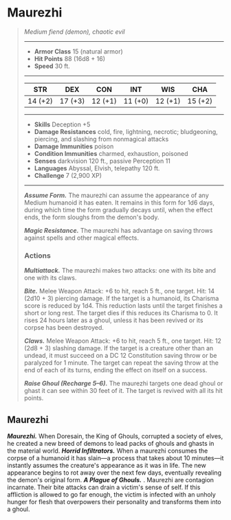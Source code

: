 # Maurezhi
>*Medium fiend (demon), chaotic evil*
>___
>- **Armor Class** 15 (natural armor)
>- **Hit Points** 88 (16d8 + 16)
>- **Speed** 30 ft.
>___
>|STR|DEX|CON|INT|WIS|CHA|
>|:---:|:---:|:---:|:---:|:---:|:---:|
>|14 (+2)|17 (+3)|12 (+1)|11 (+0)|12 (+1)|15 (+2)|
>___
>- **Skills** Deception +5
>- **Damage Resistances** cold, fire, lightning, necrotic; bludgeoning, piercing, and slashing from nonmagical attacks
>- **Damage Immunities** poison
>- **Condition Immunities** charmed, exhaustion, poisoned
>- **Senses** darkvision 120 ft., passive Perception 11
>- **Languages** Abyssal, Elvish, telepathy 120 ft.
>- **Challenge** 7 (2,900 XP)
>___
>***Assume Form.*** The maurezhi can assume the appearance of any Medium humanoid it has eaten. It remains in this form for 1d6 days, during which time the form gradually decays until, when the effect ends, the form sloughs from the demon's body.  
>
>***Magic Resistance.*** The maurezhi has advantage on saving throws against spells and other magical effects.  
>
>### Actions
>***Multiattack.*** The maurezhi makes two attacks: one with its bite and one with its claws.  
>
>***Bite.*** Melee Weapon Attack: +6 to hit, reach 5 ft., one target. Hit: 14 (2d10 + 3) piercing damage. If the target is a humanoid, its Charisma score is reduced by 1d4. This reduction lasts until the target finishes a short or long rest. The target dies if this reduces its Charisma to 0. It rises 24 hours later as a ghoul, unless it has been revived or its corpse has been destroyed.  
>
>***Claws.*** Melee Weapon Attack: +6 to hit, reach 5 ft., one target. Hit: 12 (2d8 + 3) slashing damage. If the target is a creature other than an undead, it must succeed on a DC 12 Constitution saving throw or be paralyzed for 1 minute. The target can repeat the saving throw at the end of each of its turns, ending the effect on itself on a success.  
>
>***Raise Ghoul (Recharge 5–6).*** The maurezhi targets one dead ghoul or ghast it can see within 30 feet of it. The target is revived with all its hit points.
## Maurezhi
***Maurezhi.*** When Doresain, the King of Ghouls, corrupted a society of elves, he created a new breed of demons to lead packs of ghouls and ghasts in the material world.
***Horrid Infiltrators.*** When a maurezhi consumes the corpse of a humanoid it has slain—a process that takes about 10 minutes—it instantly assumes the creature's appearance as it was in life. The new appearance begins to rot away over the next few days, eventually revealing the demon's original form.
***A Plague of Ghouls.*** . Maurezhi are contagion incarnate. Their bite attacks can drain a victim's sense of self. If this affliction is allowed to go far enough, the victim is infected with an unholy hunger for flesh that overpowers their personality and transforms them into a ghoul.